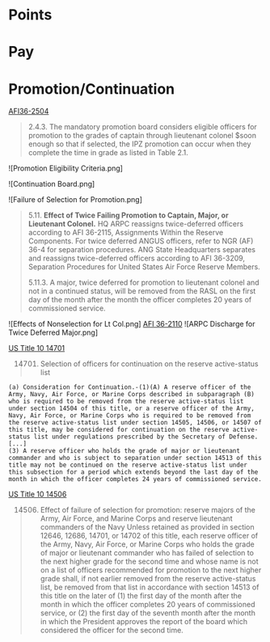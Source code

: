 # Points
# Pay
# Promotion/Continuation
[AFI36-2504](https://static.e-publishing.af.mil/production/1/af_re/publication/afi36-2504/afi36-2504.pdf)

>2.4.3. The mandatory promotion board considers eligible officers for promotion to the grades of captain through lieutenant colonel $soon enough so that if selected, the IPZ promotion can occur when  they complete the time in grade as listed in Table 2.1.

![Promotion Eligibility Criteria.png]

![Continuation Board.png]

![Failure of Selection for Promotion.png]


>5.11. **Effect of Twice Failing Promotion to Captain, Major, or Lieutenant Colonel.** HQ ARPC reassigns twice-deferred officers according to AFI 36-2115, Assignments Within the Reserve Components.  For twice deferred ANGUS officers, refer to NGR (AF) 36-4 for separation procedures. ANG State Headquarters separates and reassigns twice-deferred officers according to AFI 36-3209, Separation Procedures for United States Air Force Reserve Members.
>
> 5.11.3. A major, twice deferred for promotion to lieutenant colonel and not in a continued status, will be removed from the RASL on the first day of the month after the month the officer completes 20  years of commissioned service.

![Effects of Nonselection for Lt Col.png]
[AFI 36-2110](https://static.e-publishing.af.mil/production/1/af_a1/publication/dafi36-2110/dafi36-2110.pdf)
![ARPC Discharge for Twice Deferred Major.png]

[US Title 10 14701](http://uscode.house.gov/view.xhtml?req=granuleid:USC-prelim-title10-section14701&num=0&edition=prelim)

>14701.  Selection of officers for continuation on the reserve active-status list
>
	(a) Consideration for Continuation.-(1)(A) A reserve officer of the Army, Navy, Air Force, or Marine Corps described in subparagraph (B) who is required to be removed from the reserve active-status list under section 14504 of this title, or a reserve officer of the Army, Navy, Air Force, or Marine Corps who is required to be removed from the reserve active-status list under section 14505, 14506, or 14507 of this title, may be considered for continuation on the reserve active-status list under regulations prescribed by the Secretary of Defense.
	[...]
	(3) A reserve officer who holds the grade of major or lieutenant commander and who is subject to separation under section 14513 of this title may not be continued on the reserve active-status list under this subsection for a period which extends beyond the last day of the month in which the officer completes 24 years of commissioned service.

[US Title 10 14506](http://uscode.house.gov/view.xhtml?req=granuleid:USC-prelim-title10-section14506&num=0&edition=prelim)

>14506. Effect of failure of selection for promotion: reserve majors of the Army, Air Force, and Marine Corps and reserve lieutenant commanders of the Navy
> Unless retained as provided in section 12646, 12686, 14701, or 14702 of this title, each reserve officer of the Army, Navy, Air Force, or Marine Corps who holds the grade of major or lieutenant commander who has failed of selection to the next higher grade for the second time and whose name is not on a list of officers recommended for promotion to the next higher grade shall, if not earlier removed from the reserve active-status list, be removed from that list in accordance with section 14513 of this title on the later of (1) the first day of the month after the month in which the officer completes 20 years of commissioned service, or (2) the first day of the seventh month after the month in which the President approves the report of the board which considered the officer for the second time.